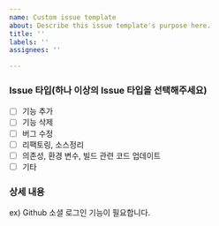 ```yaml
---
name: Custom issue template
about: Describe this issue template's purpose here.
title: ''
labels: ''
assignees: ''

---
```


### Issue 타입(하나 이상의 Issue 타입을 선택해주세요)
- [ ] 기능 추가
- [ ] 기능 삭제
- [ ] 버그 수정
- [ ] 리팩토링, 소스정리
- [ ] 의존성, 환경 변수, 빌드 관련 코드 업데이트
- [ ] 기타

### 상세 내용
ex) Github 소셜 로그인 기능이 필요합니다.
